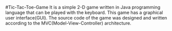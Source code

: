 #Tic-Tac-Toe-Game
It is a simple 2-D game written in Java programming language that can be played with the keyboard. This game has a graphical user interface(GUI). The source code of the game was designed and written according to the MVC(Model-View-Controller) architecture.